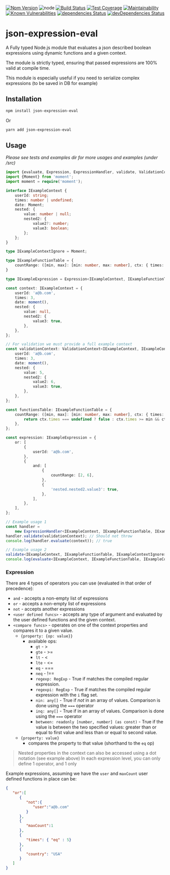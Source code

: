 [![Npm Version](https://img.shields.io/npm/v/json-expression-eval.svg?style=popout)](https://www.npmjs.com/package/json-expression-eval)
![node](https://img.shields.io/node/v-lts/json-expression-eval)
[![Build Status](https://travis-ci.org/regevbr/json-expression-eval.svg?branch=master)](https://travis-ci.org/regevbr/json-expression-eval)
[![Test Coverage](https://api.codeclimate.com/v1/badges/5cc9e9fe4871a315f2aa/test_coverage)](https://codeclimate.com/github/regevbr/json-expression-eval/test_coverage)
[![Maintainability](https://api.codeclimate.com/v1/badges/5cc9e9fe4871a315f2aa/maintainability)](https://codeclimate.com/github/regevbr/json-expression-eval/maintainability)
[![Known Vulnerabilities](https://snyk.io/test/github/regevbr/json-expression-eval/badge.svg?targetFile=package.json)](https://snyk.io/test/github/regevbr/json-expression-eval?targetFile=package.json)
[![dependencies Status](https://david-dm.org/regevbr/json-expression-eval/status.svg)](https://david-dm.org/regevbr/json-expression-eval)
[![devDependencies Status](https://david-dm.org/regevbr/json-expression-eval/dev-status.svg)](https://david-dm.org/regevbr/json-expression-eval?type=dev)

# json-expression-eval
A Fully typed Node.js module that evaluates a json described boolean expressions using dynamic functions and a given context.

The module is strictly typed, ensuring that passed expressions are 100% valid at compile time.

This module is especially useful if you need to serialize complex expressions (to be saved in DB for example) 
  
## Installation 
```sh
npm install json-expression-eval
```
Or
```sh
yarn add json-expression-eval
```

## Usage

 *Please see tests and examples dir for more usages and examples (under /src)* 

```typescript
import {evaluate, Expression, ExpressionHandler, validate, ValidationContext} from 'json-expression-eval';
import {Moment} from 'moment';
import moment = require('moment');

interface IExampleContext {
    userId: string;
    times: number | undefined;
    date: Moment;
    nested: {
        value: number | null;
        nested2: {
            value2?: number;
            value3: boolean;
        };
    };
}

type IExampleContextIgnore = Moment;

type IExampleFunctionTable = {
    countRange: ([min, max]: [min: number, max: number], ctx: { times: number | undefined }) => boolean;
}

type IExampleExpression = Expression<IExampleContext, IExampleFunctionTable, IExampleContextIgnore>; // We pass Moment here to avoid TS exhaustion

const context: IExampleContext = {
    userId: 'a@b.com',
    times: 3,
    date: moment(),
    nested: {
        value: null,
        nested2: {
            value3: true,
        },
    },
};

// For validation we must provide a full example context
const validationContext: ValidationContext<IExampleContext, IExampleContextIgnore> = {
    userId: 'a@b.com',
    times: 3,
    date: moment(),
    nested: {
        value: 5,
        nested2: {
            value2: 6,
            value3: true,
        },
    },
};

const functionsTable: IExampleFunctionTable = {
    countRange: ([min, max]: [min: number, max: number], ctx: { times: number | undefined }): boolean => {
        return ctx.times === undefined ? false : ctx.times >= min && ctx.times < max;
    },
};

const expression: IExampleExpression = {
    or: [
        {
            userId: 'a@b.com',
        },
        {
            and: [
                {
                    countRange: [2, 6],
                },
                {
                    'nested.nested2.value3': true,
                },
            ],
        },
    ],
};

// Example usage 1
const handler =
    new ExpressionHandler<IExampleContext, IExampleFunctionTable, IExampleContextIgnore>(expression, functionsTable);
handler.validate(validationContext); // Should not throw
console.log(handler.evaluate(context)); // true

// Example usage 2
validate<IExampleContext, IExampleFunctionTable, IExampleContextIgnore>(expression, validationContext, functionsTable); // Should not throw
console.log(evaluate<IExampleContext, IExampleFunctionTable, IExampleContextIgnore>(expression, context, functionsTable)); // true
```

### Expression

There are 4 types of operators you can use (evaluated in that order of precedence):
- `and` - accepts a non-empty list of expressions
- `or` - accepts a non-empty list of expressions
- `not` - accepts another expressions
- `<user defined funcs>` - accepts any type of argument and evaluated by the user defined functions and the given context.
- `<compare funcs>` - operates on one of the context properties and compares it to a given value.
    - `{property: {op: value}}`
        - available ops:
            - `gt` - >
            - `gte` - >=
            - `lt` - <
            - `lte` - <=
            - `eq` - ===
            - `neq` - !==
            - `regexp: RegExp` - True if matches the compiled regular expression.
            - `regexpi: RegExp` - True if matches the compiled regular expression with the `i` flag set.
            - `nin: any[]` - True if *not* in an array of values. Comparison is done using the `===` operator
            - `inq: any[]` - True if in an array of values. Comparison is done using the `===` operator
            - `between: readonly [number, number] (as const)` - True if the value is between the two specified values: greater than or equal to first value and less than or equal to second value.
    - `{property: value}`
        - compares the property to that value (shorthand to the `eq` op)
> Nested properties in the context can also be accessed using a dot notation (see example above)
> In each expression level, you can only define 1 operator, and 1 only

Example expressions, assuming we have the `user` and `maxCount` user defined functions in place can be:
```json
{  
   "or":[  
      {  
         "not":{  
            "user":"a@b.com"
         }
      },
      {  
         "maxCount":1
      },
      {  
         "times": { "eq" : 5}
      },
      {  
         "country": "USA"
      }
   ]
}
```
